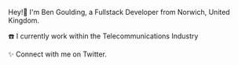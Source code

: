 Hey!👋 I'm Ben Goulding, a Fullstack Developer from Norwich, United Kingdom.

:telephone: I currently work within the Telecommunications Industry

✨ Connect with me on Twitter.
